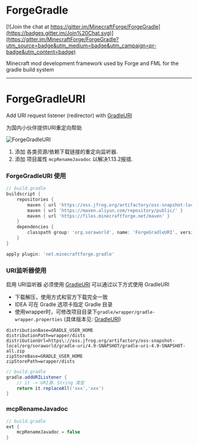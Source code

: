 ForgeGradle
===========

[![Join the chat at https://gitter.im/MinecraftForge/ForgeGradle](https://badges.gitter.im/Join%20Chat.svg)](https://gitter.im/MinecraftForge/ForgeGradle?utm_source=badge&utm_medium=badge&utm_campaign=pr-badge&utm_content=badge)

Minecraft mod development framework used by Forge and FML for the gradle build system

-----------

ForgeGradleURI
===========
Add URI request listener (redirector) with [GradleURI](https://github.com/Himmelt/GradleURI)

为国内小伙伴提供URI重定向帮助

![ForgeGradleURI](https://github.com/Himmelt/ForgeGradleURI/workflows/ForgeGradleURI/badge.svg)

1. 添加 各类资源/依赖下载链接的重定向监听器.
2. 添加 项目属性 `mcpRenameJavadoc` 以解决1.13.2报错.

### ForgeGradleURI 使用
```groovy
// build.gradle
buildscript {
    repositories {
        maven { url 'https://oss.jfrog.org/artifactory/oss-snapshot-local' }
        maven { url 'https://maven.aliyun.com/repository/public/' }
        maven { url 'https://files.minecraftforge.net/maven' }
    }
    dependencies {
        classpath group: 'org.soraworld', name: 'ForgeGradleURI', version: '3.+', changing: true
    }
}

apply plugin: 'net.minecraftforge.gradle'
```

### URI监听器使用
启用 URI监听器 必须使用 [GradleURI](https://github.com/Himmelt/GradleURI)
可以通过以下方式使用 GradleURI
+ 下载解压，使用方式和官方下载完全一致
+ IDEA 可在 Gradle 选项卡指定 Gradle 目录
+ 使用wrapper时，可修改项目目录下`gradle/wrapper/gradle-wrapper.properties` (具体版本见: [GradleURI](https://github.com/Himmelt/GradleURI))
```properties
distributionBase=GRADLE_USER_HOME
distributionPath=wrapper/dists
distributionUrl=https\://oss.jfrog.org/artifactory/oss-snapshot-local/org/soraworld/gradle-uri/4.9-SNAPSHOT/gradle-uri-4.9-SNAPSHOT-all.zip
zipStoreBase=GRADLE_USER_HOME
zipStorePath=wrapper/dists
```
```groovy
// build.gradle
gradle.addURIListener {
    // it -> URI源，String 类型
    return it.replaceAll('xxx','xxx')
}
```

### mcpRenameJavadoc
```groovy
// build.gradle
ext {
    mcpRenameJavadoc = false
}
```
